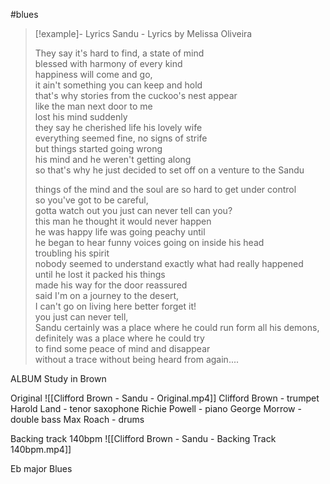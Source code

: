 #blues 

> [!example]- Lyrics
> Sandu - Lyrics by Melissa Oliveira  
> 
>They say it's hard to find, a state of mind  
blessed with harmony of every kind  
happiness will come and go,   
it ain't something you can keep and hold  
that's why stories from the cuckoo's nest appear   
like the man next door to me  
lost his mind suddenly  
they say he cherished life his lovely wife  
everything seemed fine, no signs of strife  
but things started going wrong  
his mind and he weren't getting along  
so that's why he just decided to set off on a venture to the Sandu  
>
>things of the mind and the soul are so hard to get under control   
so you've got to be careful,   
gotta watch out you just can never tell can you?  
this man he thought it would never happen   
he was happy life was going peachy until   
he began to hear funny voices going on inside his head   
troubling his spirit  
nobody seemed to understand exactly what had really happened  
until he lost it packed his things   
made his way for the door reassured  
said I'm on a journey to the desert,   
I can't go on living here better forget it!  
you just can never tell,   
Sandu certainly was a place where he could run form all his demons,   
definitely was a place where he could try   
to find some peace of mind and disappear   
without a trace without being heard from again....

ALBUM Study in Brown

Original
![[Clifford Brown - Sandu - Original.mp4]]
Clifford Brown - trumpet 
Harold Land - tenor saxophone 
Richie Powell - piano George 
Morrow - double bass 
Max Roach - drums 


Backing track 140bpm
![[Clifford Brown - Sandu - Backing Track 140bpm.mp4]]

Eb major Blues